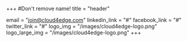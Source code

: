 +++
#Don't remove name!
title = "header"

email = "join@cloud4edge.com"
linkedin_link = "#"
facebook_link = "#"
twitter_link = "#"
logo_img = "/images/cloud4edge-logo.png"
logo_large_img = "/images/cloud4edge-logo.png"
+++